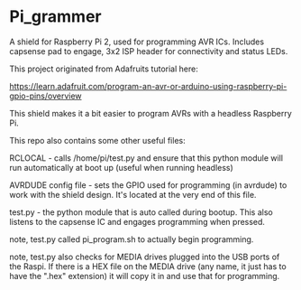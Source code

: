 # Pi_grammer
A shield for Raspberry Pi 2, used for programming AVR ICs. Includes capsense pad to engage, 3x2 ISP header for connectivity and status LEDs.

This project originated from Adafruits tutorial here:

https://learn.adafruit.com/program-an-avr-or-arduino-using-raspberry-pi-gpio-pins/overview

This shield makes it a bit easier to program AVRs with a headless Raspberry Pi.

This repo also contains some other useful files:

RCLOCAL - calls /home/pi/test.py and ensure that this python module will run automatically at boot up (useful when running headless)

AVRDUDE config file - sets the GPIO used for programming (in avrdude) to work with the shield design. It's located at the very end of this file.

test.py - the python module that is auto called during bootup. This also listens to the capsense IC and engages programming when pressed.

note, test.py called pi_program.sh to actually begin programming.

note, test.py also checks for MEDIA drives plugged into the USB ports of the Raspi. If there is a HEX file on the MEDIA drive (any name, it just has to have the ".hex" extension) it will copy it in and use that for programming.


